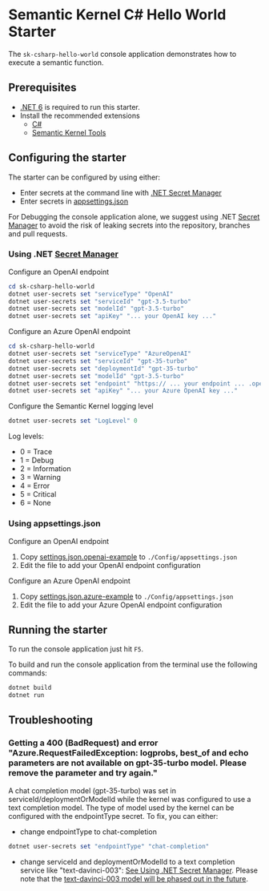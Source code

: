 # Semantic Kernel C# Hello World Starter

The `sk-csharp-hello-world` console application demonstrates how to execute a semantic function.

## Prerequisites

- [.NET 6](https://dotnet.microsoft.com/download/dotnet/6.0) is required to run this starter.
- Install the recommended extensions
  - [C#](https://marketplace.visualstudio.com/items?itemName=ms-dotnettools.csharp)
  - [Semantic Kernel Tools](https://marketplace.visualstudio.com/items?itemName=ms-semantic-kernel.semantic-kernel)

## Configuring the starter

The starter can be configured by using either:

- Enter secrets at the command line with [.NET Secret Manager](#using-net-secret-manager)
- Enter secrets in [appsettings.json](#using-appsettingsjson)

For Debugging the console application alone, we suggest using .NET [Secret Manager](https://learn.microsoft.com/en-us/aspnet/core/security/app-secrets) to avoid the risk of leaking secrets into the repository, branches and pull requests.

### Using .NET [Secret Manager](https://learn.microsoft.com/en-us/aspnet/core/security/app-secrets)

Configure an OpenAI endpoint

```powershell
cd sk-csharp-hello-world
dotnet user-secrets set "serviceType" "OpenAI"
dotnet user-secrets set "serviceId" "gpt-3.5-turbo"
dotnet user-secrets set "modelId" "gpt-3.5-turbo"
dotnet user-secrets set "apiKey" "... your OpenAI key ..."
```

Configure an Azure OpenAI endpoint

```powershell
cd sk-csharp-hello-world
dotnet user-secrets set "serviceType" "AzureOpenAI"
dotnet user-secrets set "serviceId" "gpt-35-turbo"
dotnet user-secrets set "deploymentId" "gpt-35-turbo"
dotnet user-secrets set "modelId" "gpt-3.5-turbo"
dotnet user-secrets set "endpoint" "https:// ... your endpoint ... .openai.azure.com/"
dotnet user-secrets set "apiKey" "... your Azure OpenAI key ..."
```

Configure the Semantic Kernel logging level

```powershell
dotnet user-secrets set "LogLevel" 0
```

Log levels:

- 0 = Trace
- 1 = Debug
- 2 = Information
- 3 = Warning
- 4 = Error
- 5 = Critical
- 6 = None

### Using appsettings.json

Configure an OpenAI endpoint

1. Copy [settings.json.openai-example](./config/appsettings.json.openai-example) to `./Config/appsettings.json`
1. Edit the file to add your OpenAI endpoint configuration

Configure an Azure OpenAI endpoint

1. Copy [settings.json.azure-example](./config/appsettings.json.azure-example) to `./Config/appsettings.json`
1. Edit the file to add your Azure OpenAI endpoint configuration

## Running the starter

To run the console application just hit `F5`.

To build and run the console application from the terminal use the following commands:

```powershell
dotnet build
dotnet run
```

## Troubleshooting

### Getting a 400 (BadRequest) and error "Azure.RequestFailedException: logprobs, best_of and echo parameters are not available on gpt-35-turbo model. Please remove the parameter and try again."

A chat completion model (gpt-35-turbo) was set in serviceId/deploymentOrModelId while the kernel was configured to use a text completion model. The type of model used by the kernel can be configured with the endpointType secret. To fix, you can either:

- change endpointType to chat-completion

```powershell
dotnet user-secrets set "endpointType" "chat-completion"
```

- change serviceId and deploymentOrModelId to a text completion service like "text-davinci-003": [See Using .NET Secret Manager](#using-net-secret-manager). Please note that the [text-davinci-003 model will be phased out in the future](https://techcommunity.microsoft.com/t5/azure-ai-services-blog/announcing-updates-to-azure-openai-service-models/ba-p/3866757).
